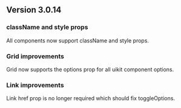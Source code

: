 ## Version 3.0.14

### className and style props
All components now support className and style props.

### Grid improvements
Grid now supports the options prop for all uikit component options.

### Link improvements
Link href prop is no longer required which should fix toggleOptions.